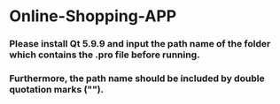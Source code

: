 # Online-Shopping-APP

### Please install Qt 5.9.9 and input the path name of  the folder which contains the .pro file before running.   
### Furthermore, the path name should be included by double quotation marks ("").


